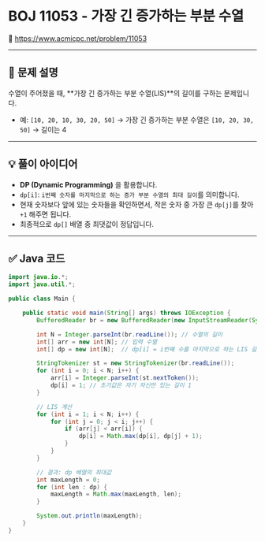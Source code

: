 # BOJ 11053 - 가장 긴 증가하는 부분 수열

🔗 https://www.acmicpc.net/problem/11053

---

## 📘 문제 설명

수열이 주어졌을 때, **가장 긴 증가하는 부분 수열(LIS)**의 길이를 구하는 문제입니다.

- 예: `[10, 20, 10, 30, 20, 50]` → 가장 긴 증가하는 부분 수열은 `[10, 20, 30, 50]` → 길이는 4

---

## 💡 풀이 아이디어

- **DP (Dynamic Programming)** 을 활용합니다.
- `dp[i]`: `i번째 숫자를 마지막으로 하는 증가 부분 수열의 최대 길이`를 의미합니다.
- 현재 숫자보다 앞에 있는 숫자들을 확인하면서, 작은 숫자 중 가장 큰 `dp[j]`를 찾아 `+1` 해주면 됩니다.
- 최종적으로 `dp[]` 배열 중 최댓값이 정답입니다.

---

## ✅ Java 코드

```java
import java.io.*;
import java.util.*;

public class Main {

    public static void main(String[] args) throws IOException {
        BufferedReader br = new BufferedReader(new InputStreamReader(System.in));

        int N = Integer.parseInt(br.readLine()); // 수열의 길이
        int[] arr = new int[N]; // 입력 수열
        int[] dp = new int[N];  // dp[i] = i번째 수를 마지막으로 하는 LIS 길이

        StringTokenizer st = new StringTokenizer(br.readLine());
        for (int i = 0; i < N; i++) {
            arr[i] = Integer.parseInt(st.nextToken());
            dp[i] = 1; // 초기값은 자기 자신만 있는 길이 1
        }

        // LIS 계산
        for (int i = 1; i < N; i++) {
            for (int j = 0; j < i; j++) {
                if (arr[j] < arr[i]) {
                    dp[i] = Math.max(dp[i], dp[j] + 1);
                }
            }
        }

        // 결과: dp 배열의 최대값
        int maxLength = 0;
        for (int len : dp) {
            maxLength = Math.max(maxLength, len);
        }

        System.out.println(maxLength);
    }
}
```